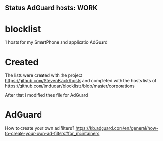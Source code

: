 ## Status AdGuard hosts: WORK

# blocklist

1 hosts for my SmartPhone and applicatio AdGuard


# Created

The lists were created with the project https://github.com/StevenBlack/hosts and completed with the hosts lists of https://github.com/jmdugan/blocklists/blob/master/corporations

After that i modified thes file for AdGuard

# AdGuard
How to create your own ad filters?
https://kb.adguard.com/en/general/how-to-create-your-own-ad-filters#for_maintainers
